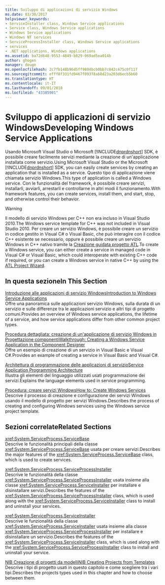 ```yaml
---
title: Sviluppo di applicazioni di servizio Windows
ms.date: 03/30/2017
helpviewer_keywords:
- ServiceInstaller class, Windows Service applications
- Service class, Windows Service applications
- Windows Service applications
- Windows NT services
- ServiceProcessInstaller class, Windows Service applications
- services
- .NET applications, Windows applications
ms.assetid: ba72d648-9553-4849-b829-069ad5ea014b
author: ghogen
manager: douge
ms.openlocfilehash: 2c7fb148b96d5ff9804bcb0bb7c842c475c0f117
ms.sourcegitcommit: efff8f331fd9467f093f8ab8d23a203d6ecb5b60
ms.translationtype: HT
ms.contentlocale: it-IT
ms.lasthandoff: 09/01/2018
ms.locfileid: "43385981"
---
```

# <a name="developing-windows-service-applications"></a><span data-ttu-id="b96b4-102">Sviluppo di applicazioni di servizio Windows</span><span class="sxs-lookup"><span data-stu-id="b96b4-102">Developing Windows Service Applications</span></span>
<span data-ttu-id="b96b4-103">Usando Microsoft Visual Studio o Microsoft [!INCLUDE[dnprdnshort](../../../includes/dnprdnshort-md.md)] SDK, è possibile creare facilmente servizi mediante la creazione di un'applicazione installata come servizio.</span><span class="sxs-lookup"><span data-stu-id="b96b4-103">Using Microsoft Visual Studio or the Microsoft [!INCLUDE[dnprdnshort](../../../includes/dnprdnshort-md.md)] SDK, you can easily create services by creating an application that is installed as a service.</span></span> <span data-ttu-id="b96b4-104">Questo tipo di applicazione viene chiamata servizio Windows.</span><span class="sxs-lookup"><span data-stu-id="b96b4-104">This type of application is called a Windows service.</span></span> <span data-ttu-id="b96b4-105">Con le funzionalità del framework, è possibile creare servizi, installarli, avviarli, arrestarli e controllarne in altri modi il funzionamento.</span><span class="sxs-lookup"><span data-stu-id="b96b4-105">With framework features, you can create services, install them, and start, stop, and otherwise control their behavior.</span></span>  
  
> [!WARNING]
>  <span data-ttu-id="b96b4-106">Il modello di servizio Windows per C++ non era incluso in Visual Studio 2010.</span><span class="sxs-lookup"><span data-stu-id="b96b4-106">The Windows service template for C++ was not included in Visual Studio 2010.</span></span> <span data-ttu-id="b96b4-107">Per creare un servizio Windows, è possibile creare un servizio in codice gestito in Visual C# o Visual Basic, che può interagire con il codice C++ esistente se necessario, oppure è possibile creare un servizio Windows in C++ nativo tramite la [Creazione guidata progetto ATL](/cpp/atl/reference/atl-project-wizard).</span><span class="sxs-lookup"><span data-stu-id="b96b4-107">To create a Windows service, you can either create a service in managed code in Visual C# or Visual Basic, which could interoperate with existing C++ code if required, or you can create a Windows service in native C++ by using the [ATL Project Wizard](/cpp/atl/reference/atl-project-wizard).</span></span>  
  
## <a name="in-this-section"></a><span data-ttu-id="b96b4-108">In questa sezione</span><span class="sxs-lookup"><span data-stu-id="b96b4-108">In This Section</span></span>  
 [<span data-ttu-id="b96b4-109">Introduzione alle applicazioni di servizio Windows</span><span class="sxs-lookup"><span data-stu-id="b96b4-109">Introduction to Windows Service Applications</span></span>](../../../docs/framework/windows-services/introduction-to-windows-service-applications.md)  
 <span data-ttu-id="b96b4-110">Offre una panoramica sulle applicazioni servizio Windows, sulla durata di un servizio e sulle differenze tra le applicazioni servizio e altri tipi di progetto comuni.</span><span class="sxs-lookup"><span data-stu-id="b96b4-110">Provides an overview of Windows service applications, the lifetime of a service, and how service applications differ from other common project types.</span></span>  
  
 [<span data-ttu-id="b96b4-111">Procedura dettagliata: creazione di un'applicazione di servizio Windows in Progettazione componenti</span><span class="sxs-lookup"><span data-stu-id="b96b4-111">Walkthrough: Creating a Windows Service Application in the Component Designer</span></span>](../../../docs/framework/windows-services/walkthrough-creating-a-windows-service-application-in-the-component-designer.md)  
 <span data-ttu-id="b96b4-112">Offre un esempio di creazione di un servizio in Visual Basic e Visual C#.</span><span class="sxs-lookup"><span data-stu-id="b96b4-112">Provides an example of creating a service in Visual Basic and Visual C#.</span></span>  
  
 [<span data-ttu-id="b96b4-113">Architettura di programmazione delle applicazioni di servizio</span><span class="sxs-lookup"><span data-stu-id="b96b4-113">Service Application Programming Architecture</span></span>](../../../docs/framework/windows-services/service-application-programming-architecture.md)  
 <span data-ttu-id="b96b4-114">Illustra gli elementi del linguaggio utilizzati usati programmazione dei servizi.</span><span class="sxs-lookup"><span data-stu-id="b96b4-114">Explains the language elements used in service programming.</span></span>  
  
 [<span data-ttu-id="b96b4-115">Procedura: creare servizi Windows</span><span class="sxs-lookup"><span data-stu-id="b96b4-115">How to: Create Windows Services</span></span>](../../../docs/framework/windows-services/how-to-create-windows-services.md)  
 <span data-ttu-id="b96b4-116">Descrive il processo di creazione e configurazione dei servizi Windows usando il modello di progetto per servizi Windows.</span><span class="sxs-lookup"><span data-stu-id="b96b4-116">Describes the process of creating and configuring Windows services using the Windows service project template.</span></span>  
  
## <a name="related-sections"></a><span data-ttu-id="b96b4-117">Sezioni correlate</span><span class="sxs-lookup"><span data-stu-id="b96b4-117">Related Sections</span></span>  
 <xref:System.ServiceProcess.ServiceBase>  
 <span data-ttu-id="b96b4-118">Descrive le funzionalità principali della classe <xref:System.ServiceProcess.ServiceBase> usata per creare servizi.</span><span class="sxs-lookup"><span data-stu-id="b96b4-118">Describes the major features of the <xref:System.ServiceProcess.ServiceBase> class, which is used to create services.</span></span>  
  
 <xref:System.ServiceProcess.ServiceProcessInstaller>  
 <span data-ttu-id="b96b4-119">Descrive le funzionalità della classe <xref:System.ServiceProcess.ServiceProcessInstaller> usata insieme alla classe <xref:System.ServiceProcess.ServiceInstaller> per installare e disinstallare servizi.</span><span class="sxs-lookup"><span data-stu-id="b96b4-119">Describes the features of the <xref:System.ServiceProcess.ServiceProcessInstaller> class, which is used along with the <xref:System.ServiceProcess.ServiceInstaller> class to install and uninstall your services.</span></span>  
  
 <xref:System.ServiceProcess.ServiceInstaller>  
 <span data-ttu-id="b96b4-120">Descrive le funzionalità della classe <xref:System.ServiceProcess.ServiceInstaller> usata insieme alla classe <xref:System.ServiceProcess.ServiceProcessInstaller> per installare e disinstallare un servizio.</span><span class="sxs-lookup"><span data-stu-id="b96b4-120">Describes the features of the <xref:System.ServiceProcess.ServiceInstaller> class, which is used along with the <xref:System.ServiceProcess.ServiceProcessInstaller> class to install and uninstall your service.</span></span>  
  
 [<span data-ttu-id="b96b4-121">NIB Creazione di progetti da modelli</span><span class="sxs-lookup"><span data-stu-id="b96b4-121">NIB Creating Projects from Templates</span></span>](https://msdn.microsoft.com/library/7c36d86a-6b79-4480-8228-0f925f1204b2)  
 <span data-ttu-id="b96b4-122">Descrive i tipi di progetto usati in questo capitolo e come scegliere tra i vari tipi.</span><span class="sxs-lookup"><span data-stu-id="b96b4-122">Describes the projects types used in this chapter and how to choose between them.</span></span>
